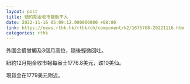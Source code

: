 ```yaml
---
layout: post
title: 紐約期金收市變動不大
date: 2022-11-16 05:09:12.000000000 +08:00
link: https://news.rthk.hk/rthk/ch/component/k2/1675768-20221116.htm
categories: rthk
---
```


外圍金價曾觸及3個月高位，隨後輕微回吐。

紐約12月期金收市報每盎士1776.8美元，跌10美仙。

現貨金在1779美元附近。

